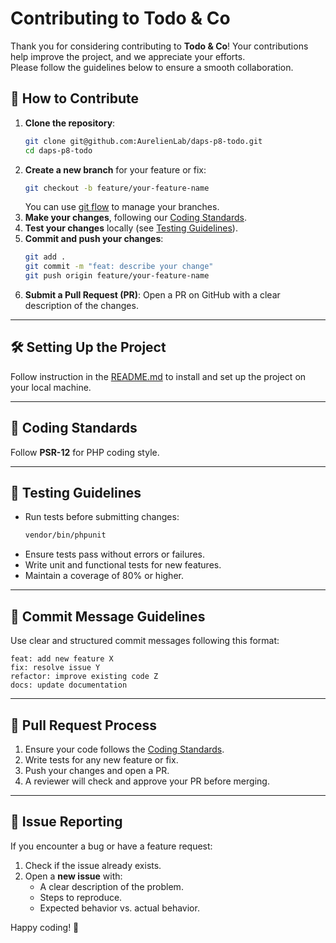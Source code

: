 # Contributing to Todo & Co

Thank you for considering contributing to **Todo & Co**! Your contributions help improve the project, and we appreciate your efforts.  
Please follow the guidelines below to ensure a smooth collaboration.

## 🚀 How to Contribute
1. **Clone the repository**:
   ```bash
   git clone git@github.com:AurelienLab/daps-p8-todo.git
   cd daps-p8-todo
   ```
2. **Create a new branch** for your feature or fix:
   ```bash
   git checkout -b feature/your-feature-name
   ```
   You can use [git flow](https://git-flow.readthedocs.io/fr/latest/presentation.html) to manage your branches.
3. **Make your changes**, following our [Coding Standards](#coding-standards).
4. **Test your changes** locally (see [Testing Guidelines](#testing-guidelines)).
5. **Commit and push your changes**:
   ```bash
   git add .
   git commit -m "feat: describe your change"
   git push origin feature/your-feature-name
   ```
6. **Submit a Pull Request (PR)**: Open a PR on GitHub with a clear description of the changes.

---

## 🛠 Setting Up the Project

Follow instruction in the [README.md](README.md) to install and set up the project on your local machine.

---

## 🎯 Coding Standards
Follow **PSR-12** for PHP coding style.

---

## 🧪 Testing Guidelines
- Run tests before submitting changes:
  ```bash
  vendor/bin/phpunit
  ```
- Ensure tests pass without errors or failures.
- Write unit and functional tests for new features.
- Maintain a coverage of 80% or higher.

---

## 📝 Commit Message Guidelines
Use clear and structured commit messages following this format:
```
feat: add new feature X
fix: resolve issue Y
refactor: improve existing code Z
docs: update documentation
```

---

## 🔀 Pull Request Process
1. Ensure your code follows the [Coding Standards](#coding-standards).
2. Write tests for any new feature or fix.
3. Push your changes and open a PR.
4. A reviewer will check and approve your PR before merging.

---

## 🐛 Issue Reporting
If you encounter a bug or have a feature request:
1. Check if the issue already exists.
2. Open a **new issue** with:
    - A clear description of the problem.
    - Steps to reproduce.
    - Expected behavior vs. actual behavior.



Happy coding! 🚀
